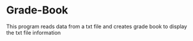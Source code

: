 # Grade-Book
This program reads data from a txt file and creates grade book to display the txt file information
